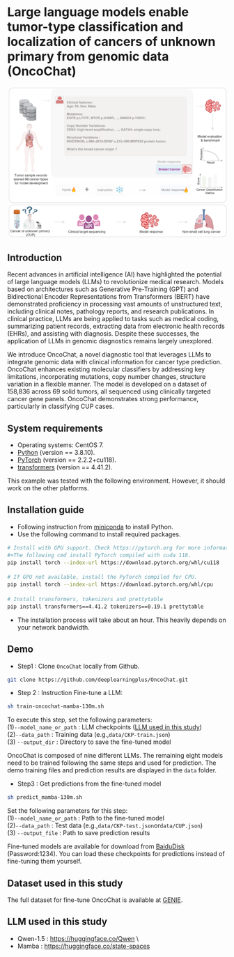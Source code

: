 #  Large language models enable tumor-type classification and localization of cancers of unknown primary from genomic data (OncoChat)

![替代文字](src/S2.png)
## Introduction
Recent advances in artificial intelligence (AI) have highlighted the potential of large language models (LLMs) to revolutionize medical research. Models based on architectures such as Generative Pre-Training (GPT) and Bidirectional Encoder Representations from Transformers (BERT) have demonstrated proficiency in processing vast amounts of unstructured text, including clinical notes, pathology reports, and research publications. In clinical practice, LLMs are being applied to tasks such as medical coding, summarizing patient records, extracting data from electronic health records (EHRs), and assisting with diagnosis. Despite these successes, the application of LLMs in genomic diagnostics remains largely unexplored. 

We introduce OncoChat, a novel diagnostic tool that leverages LLMs to integrate genomic data with clinical information for cancer type prediction. OncoChat enhances existing molecular classifiers by addressing key limitations, incorporating mutations, copy number changes, structure variation in a flexible manner. The model is developed on a dataset of 158,836 across 69 solid tumors, all sequenced using clinically targeted cancer gene panels. OncoChat demonstrates strong performance, particularly in classifying CUP cases. 
 

## System requirements
- Operating systems: CentOS 7.
- [Python](https://docs.conda.io/en/latest/miniconda.html) (version == 3.8.10).
- [PyTorch](https://pytorch.org) (version == 2.2.2+cu118).
- [transformers](https://huggingface.co/docs/transformers/index) (version == 4.41.2).

This example was tested with the following environment. However, it should work on the other platforms. 

## Installation guide
- Following instruction from [miniconda](https://docs.conda.io/en/latest/miniconda.html) to install Python.
- Use the following command to install required packages.
```bash
# Install with GPU support. Check https://pytorch.org for more information. 
#+The following cmd install PyTorch compiled with cuda 118. 
pip install torch --index-url https://download.pytorch.org/whl/cu118

# If GPU not available, install the PyTorch compiled for CPU.
pip install torch --index-url https://download.pytorch.org/whl/cpu

# Install transformers, tokenizers and prettytable
pip install transformers==4.41.2 tokenizers==0.19.1 prettytable
```

- The installation process will take about an hour. This heavily depends on your network bandwidth.

## Demo
- Step1 : Clone `OncoChat` locally from Github.
```bash
git clone https://github.com/deeplearningplus/OncoChat.git
```

- Step 2 : Instruction Fine-tune a LLM:
```bash
sh train-oncochat-mamba-130m.sh
```
To execute this step, set the following parameters:\
(1)`--model_name_or_path` : LLM checkpoints ([LLM used in this study](#llm-used-in-this-study)) \
(2)`--data_path` : Training data (e.g.,`data/CKP-train.json`) \
(3) `--output_dir` : Directory to save the fine-tuned model 

OncoChat is composed of nine different LLMs. The remaining eight models need to be trained following the same steps and used for prediction. The demo training files and prediction results are displayed in the `data` folder.

- Step3 : Get predictions from the fine-tuned model
```bash
sh predict_mamba-130m.sh
```
Set the following parameters for this step:\
(1)`--model_name_or_path` : Path to the fine-tuned model \
(2)`--data_path` : Test data (e.g.,`data/CKP-test.json`or`data/CUP.json`) \
(3) `--output_file` : Path to save prediction results

Fine-tuned models are available for download from [BaiduDisk](https://pan.baidu.com/s/15mk0tNEhvhXsphovhXUQfw) (Password:1234). You can load these checkpoints for predictions instead of fine-tuning them yourself.



## Dataset used in this study
The  full dataset for fine-tune OncoChat is available at [GENIE](https://doi.org/10.7303/syn55234548).

## LLM used in this study
- Qwen-1.5 : https://huggingface.co/Qwen \
- Mamba : https://huggingface.co/state-spaces



